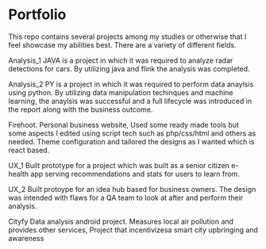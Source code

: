 # Portfolio

This repo contains several projects among my studies or otherwise that I feel showcase my abilities best. There are a variety of different fields.

Analysis_1 JAVA is a project in which it was required to analyze radar detections for cars. By utilizing java and flink the analysis was completed.

Analysis_2 PY is a project in which it was required to perform data anaylsis using python. By utilizing data manipulation techinques and machine learning, the anaylsis was successful and a full lifecycle was introduced in the report along with the business outcome.

Firehoot. Personal business website, Used some ready made tools but some aspects I edited using script tech such as php/css/html and others as needed. Theme configuration and tailored the designs as I wanted which is react based.

UX_1 Built prototype for a project which was built as a senior citizen e-health app serving recommendations and stats for users to learn from.

UX_2 Built protoype for an idea hub based for business owners. The design was intended with flaws for a QA team to look at after and perform their analysis.

Cityfy Data analysis android project. Measures local air pollution and provides other services, Project that incentivizesa smart city upbringing and awareness 
